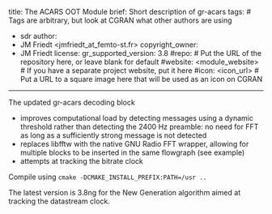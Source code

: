 title: The ACARS OOT Module
brief: Short description of gr-acars
tags: # Tags are arbitrary, but look at CGRAN what other authors are using
  - sdr
author:
  - JM Friedt <jmfriedt_at_femto-st.fr>
copyright_owner:
  - JM Friedt
license:
gr_supported_version: 3.8
#repo: # Put the URL of the repository here, or leave blank for default
#website: <module_website> # If you have a separate project website, put it here
#icon: <icon_url> # Put a URL to a square image here that will be used as an icon on CGRAN
---
The updated gr-acars decoding block
* improves computational load by detecting messages using a dynamic threshold rather
than detecting the 2400 Hz preamble: no need for FFT as long as a sufficiently strong
message is not detected
* replaces libfftw with the native GNU Radio FFT wrapper, allowing for multiple blocks
to be inserted in the same flowgraph (see example)
* attempts at tracking the bitrate clock

Compile using 
``cmake -DCMAKE_INSTALL_PREFIX:PATH=/usr ..``

The latest version is 3.8ng for the New Generation algorithm aimed at
tracking the datastream clock.
